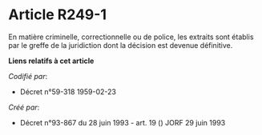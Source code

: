 # Article R249-1

En matière criminelle, correctionnelle ou de police, les extraits sont établis par le greffe de la juridiction dont la
décision est devenue définitive.

**Liens relatifs à cet article**

_Codifié par_:

  - Décret n°59-318 1959-02-23

_Créé par_:

  - Décret n°93-867 du 28 juin 1993 - art. 19 () JORF 29 juin 1993
